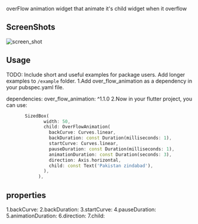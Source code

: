 <!--
This README describes the package. If you publish this package to pub.dev,
this README's contents appear on the landing page for your package.

For information about how to write a good package README, see the guide for
[writing package pages](https://dart.dev/guides/libraries/writing-package-pages).

For general information about developing packages, see the Dart guide for
[creating packages](https://dart.dev/guides/libraries/create-library-packages)
and the Flutter guide for
[developing packages and plugins](https://flutter.dev/developing-packages).
-->

overFlow animation widget that animate it's child widget when it overflow

<!-- ## Features

## Getting started

TODO: List prerequisites and provide or point to information on how to
start using the package. -->
## ScreenShots

![screen_shot](https://github.com/Talha137m/over_flow_animation_widget/assets/99283895/c280904c-ab12-415b-a843-e784f8eefd3d)



## Usage

TODO: Include short and useful examples for package users. Add longer examples
to `/example` folder.
1.Add over_flow_animation as a dependency in your pubspec.yaml file.

dependencies:
  over_flow_animation: ^1.1.0
2.Now in your flutter project, you can use:

```dart
       SizedBox(
              width: 50,
              child: OverFlowAnimation(
                backCurve: Curves.linear,
                backDuration: const Duration(milliseconds: 1),
                startCurve: Curves.linear,
                pauseDuration: const Duration(milliseconds: 1),
                animationDuration: const Duration(seconds: 3),
                direction: Axis.horizontal,
                child: const Text('Pakistan zindabad'),
              ),
            ),
```
## properties
1.backCurve:
2.backDuration:
3.startCurve:
4.pauseDuration:
5.animationDuration:
6.direction:
7.child:

<!-- ## Additional information

TODO: Tell users more about the package: where to find more information, how to
contribute to the package, how to file issues, what response they can expect
from the package authors, and more. -->
